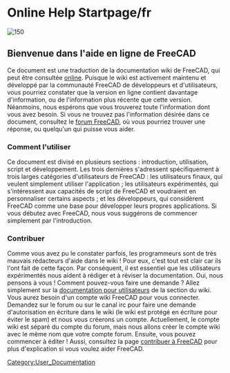 # Online Help Startpage/fr
 

![150](images/Crystal_Clear_app_tutorials.png )

## Bienvenue dans l\'aide en ligne de FreeCAD 

Ce document est une traduction de la documentation wiki de FreeCAD, qui peut être consultée [online](http://www.freecadweb.org/wiki/index.php?title=Main_Page/fr). Puisque le wiki est activement maintenu et développé par la communauté FreeCAD de développeurs et d\'utilisateurs, vous pourriez constater que la version en ligne contient davantage d\'information, ou de l\'information plus récente que cette version. Néanmoins, nous espérons que vous trouverez toute l\'information dont vous avez besoin. Si vous ne trouvez pas l\'information désirée dans ce document, consultez le [forum FreeCAD](https://forum.freecadweb.org/viewforum.php?f=12), où vous pourriez trouver une réponse, ou quelqu\'un qui puisse vous aider.

### Comment l\'utiliser 

Ce document est divisé en plusieurs sections : introduction, utilisation, script et développement. Les trois dernières s\'adressent spécifiquement à trois larges catégories d\'utilisateurs de FreeCAD : les utilisateurs finaux, qui veulent simplement utiliser l\'application ; les utilisateurs expérimentés, qui s\'intéressent aux capacités de script de FreeCAD et voudraient en personnaliser certains aspects ; et les développeurs, qui considèrent FreeCAD comme une base pour développer leurs propres applications. Si vous débutez avec FreeCAD, nous vous suggérons de commencer simplement par l\'introduction.

### Contribuer

Comme vous avez pu le constater parfois, les programmeurs sont de très mauvais rédacteurs d\'aide dans le wiki ! Pour eux, c\'est tout est clair car ils l\'ont fait de cette façon. Par conséquent, il est essentiel que les utilisateurs expérimentés nous aident à rédiger et à réviser la documentation. Oui, nous pensons à vous ! Comment pouvez-vous faire une demande ? Allez simplement sur la [documentation pour utilisateurs](https://wiki.freecadweb.org/User_hub/fr) de la section du wiki. Vous aurez besoin d\'un compte wiki FreeCAD pour vous connecter. Demandez sur le forum ou sur le canal irc pour faire une demande d\'autorisation en écriture dans le wiki (le wiki est protégé en écriture pour éviter le spam) et nous vous créerons un compte. Actuellement, le compte wiki est séparé du compte du forum, mais nous allons créer le compte wiki avec le même nom que votre compte forum. Ensuite, vous pouvez commencer à éditer ! Aussi, consultez la page [contribuer à FreeCAD](http://www.freecadweb.org/wiki/index.php?title=Help_FreeCAD/fr) pour plus d\'explication si vous voulez aider FreeCAD.







[Category:User\_Documentation](Category:User_Documentation.md)
